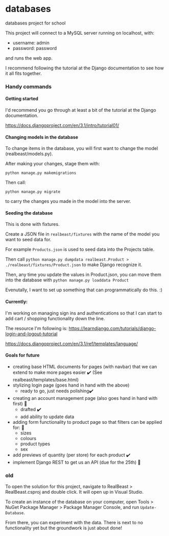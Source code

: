 # databases
databases project for school


This project will connect to a MySQL server running on localhost, with:
- username: admin
- password: password

and runs the web app. 

I recommend following the tutorial at the Django documentation to see how it all fits together. 

### Handy commands

#### Getting started

I'd recommend you go through at least a bit of the tutorial at the Django documentation.

https://docs.djangoproject.com/en/3.1/intro/tutorial01/

#### Changing models in the database

To change items in the database, you will first want to change the model (realbeast/models.py). 

After making your changes, stage them with: 

`python manage.py makemigrations`

Then call:

`python manage.py migrate`

to carry the changes you made in the model into the server.

#### Seeding the database

This is done with fixtures. 

Create a JSON file in `realbeast/fixtures` with the name of the model you want to seed data for. 

For example `Products.json` is used to seed data into the Projects table. 

Then call `python manage.py dumpdata realbeast.Product > ./realbeast/fixtures/Product.json` to make Django recognize it. 

Then, any time you update the values in Product.json, you can move them into the database with  `python manage.py loaddata Product`

Evenutally, I want to set up something that can programmatically do this. :) 

#### Currently:

I'm working on managing sign ins and authentications so that I can start to add cart / shopping functionality down the line. 

The resource I'm following is:
https://learndjango.com/tutorials/django-login-and-logout-tutorial

https://docs.djangoproject.com/en/3.1/ref/templates/language/

#### Goals for future
- creating base HTML documents for pages (with navbar) that we can extend to make more pages easier :heavy_check_mark: (See realbeast/templates/base.html)
- stylizing login page (goes hand in hand with the above)
    - ready to go, just needs polishing:heavy_check_mark:
- creating an account management page (also goes hand in hand with first) :arrows_counterclockwise:
    - drafted :heavy_check_mark:
    - add ability to update data 
- adding form functionality to product page so that filters can be applied for: :arrows_counterclockwise:
    - sizes
    - colours
    - product types
    - sex  
- add previews of quantity (per store) for each product :heavy_check_mark:
- implement Django REST to get us an API (due for the 25th) :arrows_counterclockwise:

### old

To open the solution for this project, navigate to RealBeast > RealBeast.csproj and double click. It will open up in Visual Studio.

To create an instance of the database on your computer, open Tools > NuGet Package Manager > Package Manager Console, and run `Update-Database`.

From there, you can experiment with the data. There is next to no functionality yet but the groundwork is just about done!
